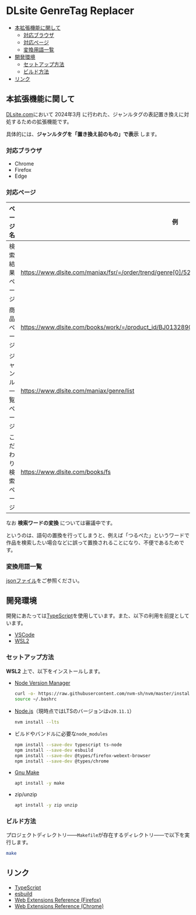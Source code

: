 # DLsite GenreTag Replacer <!-- omit in toc -->

- [本拡張機能に関して](#本拡張機能に関して)
  - [対応ブラウザ](#対応ブラウザ)
  - [対応ページ](#対応ページ)
  - [変換用語一覧](#変換用語一覧)
- [開発環境](#開発環境)
  - [セットアップ方法](#セットアップ方法)
  - [ビルド方法](#ビルド方法)
- [リンク](#リンク)

## 本拡張機能に関して

[DLsite.com](https://www.dlsite.com/index.html)において 2024年3月 に行われた、ジャンルタグの表記置き換えに対処するための拡張機能です。

具体的には、**ジャンルタグを「置き換え前のもの」で表示** します。

### 対応ブラウザ

- Chrome
- Firefox
- Edge

### 対応ページ

| ページ名 | 例 |
| --- | --- |
| 検索結果ページ | <https://www.dlsite.com/maniax/fsr/=/order/trend/genre[0]/525/options[0]/JPN/options[1]/NM/from/work.genre> |
| 商品ページ | <https://www.dlsite.com/books/work/=/product_id/BJ01328905.html> |
| ジャンル一覧ページ | <https://www.dlsite.com/maniax/genre/list> |
| こだわり検索ページ | <https://www.dlsite.com/books/fs> |

なお **検索ワードの変換** については審議中です。

というのは、語句の置換を行ってしまうと、例えば「つるぺた」というワードで作品を検索したい場合などに誤って置換されることになり、不便であるためです。

### 変換用語一覧

[jsonファイル](./assets/genre-word-conversion-map.json)をご参照ください。

## 開発環境

開発にあたっては[TypeScript](https://www.typescriptlang.org/)を使用しています。また、以下の利用を前提としています。

- [VSCode](https://code.visualstudio.com/)
- [WSL2](https://learn.microsoft.com/en-us/windows/wsl/install)

### セットアップ方法

**WSL2** 上で、以下をインストールします。

- [Node Version Manager](https://github.com/nvm-sh/nvm)

    ```sh
    curl -o- https://raw.githubusercontent.com/nvm-sh/nvm/master/install.sh | bash
    source ~/.bashrc
    ```

- [Node.js](https://nodejs.org/en)（現時点ではLTSのバージョンは`v20.11.1`）

    ```sh
    nvm install --lts
    ```

- ビルドやバンドルに必要な`node_modules`

    ```sh
    npm install --save-dev typescript ts-node
    npm install --save-dev esbuild
    npm install --save-dev @types/firefox-webext-browser
    npm install --save-dev @types/chrome
    ```

- [Gnu Make](https://www.gnu.org/software/make/)

    ```sh
    apt install -y make
    ```

- zip/unzip

  ```sh
  apt install -y zip unzip
  ```

### ビルド方法

プロジェクトディレクトリ――`Makefile`が存在するディレクトリ――で以下を実行します。

```sh
make
```

## リンク

- [TypeScript](https://www.typescriptlang.org/)
- [esbuild](https://esbuild.github.io/)
- [Web Extensions Reference (Firefox)](https://developer.mozilla.org/en-US/docs/Mozilla/Add-ons/WebExtensions)
- [Web Extensions Reference (Chrome)](https://developer.chrome.com/docs/extensions/reference)
